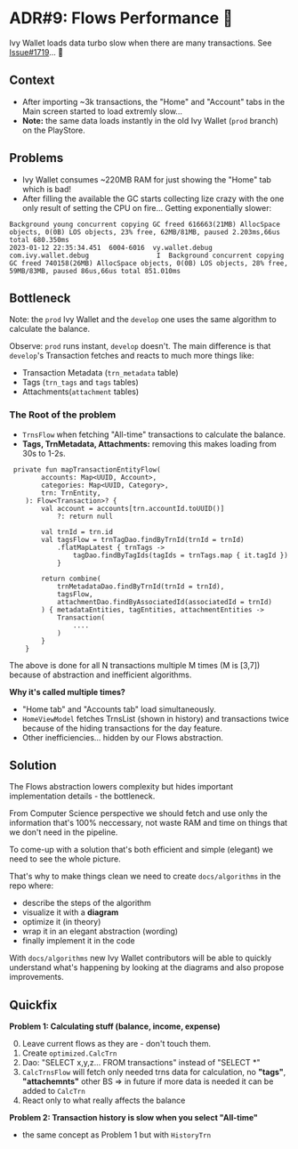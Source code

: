 # ADR#9: Flows Performance 👀

Ivy Wallet loads data turbo slow when there are many transactions. See [Issue#1719](https://github.com/Ivy-Apps/ivy-wallet/issues/1719)... 🐢

## Context

- After importing ~3k transactions, the "Home" and "Account" tabs in the Main screen started to load extremly slow...
- **Note:** the same data loads instantly in the old Ivy Wallet (`prod` branch) on the PlayStore.

## Problems

- Ivy Wallet consumes ~220MB RAM for just showing the "Home" tab which is bad!
- After filling the available the GC starts collecting lize crazy with the one only result of setting the CPU on fire... Getting exponentially slower:
```
Background young concurrent copying GC freed 616663(21MB) AllocSpace objects, 0(0B) LOS objects, 23% free, 62MB/81MB, paused 2.203ms,66us total 680.350ms
2023-01-12 22:35:34.451  6004-6016  vy.wallet.debug         com.ivy.wallet.debug                 I  Background concurrent copying GC freed 740158(26MB) AllocSpace objects, 0(0B) LOS objects, 28% free, 59MB/83MB, paused 86us,66us total 851.010ms
```

## Bottleneck

Note: the `prod` Ivy Wallet and the `develop` one uses the same algorithm to calculate the balance.

Observe: `prod` runs instant, `develop` doesn't. The main difference is that `develop`'s Transaction fetches and reacts to much more things like:
- Transaction Metadata (`trn_metadata` table)
- Tags (`trn_tags` and `tags` tables)
- Attachments(`attachment` tables)

### The Root of the problem
- `TrnsFlow` when fetching "All-time" transactions to calculate the balance.
- **Tags, TrnMetadata, Attachments:** removing this makes loading from 30s to 1-2s.
```
 private fun mapTransactionEntityFlow(
        accounts: Map<UUID, Account>,
        categories: Map<UUID, Category>,
        trn: TrnEntity,
    ): Flow<Transaction>? {
        val account = accounts[trn.accountId.toUUID()]
            ?: return null

        val trnId = trn.id
        val tagsFlow = trnTagDao.findByTrnId(trnId = trnId)
            .flatMapLatest { trnTags ->
                tagDao.findByTagIds(tagIds = trnTags.map { it.tagId })
            }

        return combine(
            trnMetadataDao.findByTrnId(trnId = trnId),
            tagsFlow,
            attachmentDao.findByAssociatedId(associatedId = trnId)
        ) { metadataEntities, tagEntities, attachmentEntities ->
            Transaction(
                ....
            )
        }
    }
```

The above is done for all N transactions multiple M times (M is [3,7]) because of abstraction and inefficient algorithms.

**Why it's called multiple times?**
- "Home tab" and "Accounts tab" load simultaneously.
- `HomeViewModel` fetches TrnsList (shown in history) and transactions twice because of the hiding transactions for the day feature.
- Other inefficiencies... hidden by our Flows abstraction.

## Solution

The Flows abstraction lowers complexity but hides important implementation details - the bottleneck.

From Computer Science perspective we should fetch and use only the information that's 100% neccessary, not waste RAM and time on things that we don't need in the pipeline.

To come-up with a solution that's both efficient and simple (elegant) we need to see the whole picture. 

That's why to make things clean we need to create `docs/algorithms` in the repo where:
- describe the steps of the algorithm
- visualize it with a **diagram**
- optimize it (in theory)
- wrap it in an elegant abstraction (wording)
- finally implement it in the code

With `docs/algorithms` new Ivy Wallet contributors will be able to quickly understand what's happening by looking at the diagrams and also propose improvements.


## Quickfix 

**Problem 1: Calculating stuff (balance, income, expense)**

0. Leave current flows as they are - don't touch them.
1. Create `optimized.CalcTrn`
2. Dao: "SELECT x,y,z... FROM transactions" instead of "SELECT *"
3. `CalcTrnsFlow` will fetch only needed trns data for calculation, no **"tags"**, **"attachemnts"** other BS => in future if more data is needed it can be added to `CalcTrn`
4. React only to what really affects the balance

**Problem 2: Transaction history is slow when you select "All-time"**
- the same concept as Problem 1 but with `HistoryTrn`